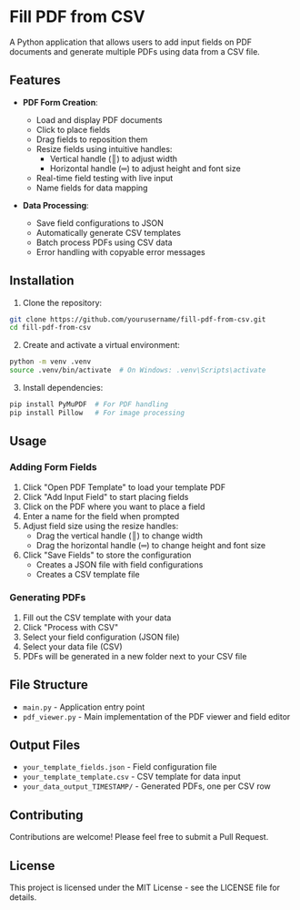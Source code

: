 # Fill PDF from CSV

A Python application that allows users to add input fields on PDF documents and generate multiple PDFs using data from a CSV file.

## Features

- **PDF Form Creation**:
  - Load and display PDF documents
  - Click to place fields
  - Drag fields to reposition them
  - Resize fields using intuitive handles:
    - Vertical handle (║) to adjust width
    - Horizontal handle (═) to adjust height and font size
  - Real-time field testing with live input
  - Name fields for data mapping

- **Data Processing**:
  - Save field configurations to JSON
  - Automatically generate CSV templates
  - Batch process PDFs using CSV data
  - Error handling with copyable error messages

## Installation

1. Clone the repository:
```bash
git clone https://github.com/yourusername/fill-pdf-from-csv.git
cd fill-pdf-from-csv
```

2. Create and activate a virtual environment:
```bash
python -m venv .venv
source .venv/bin/activate  # On Windows: .venv\Scripts\activate
```

3. Install dependencies:
```bash
pip install PyMuPDF  # For PDF handling
pip install Pillow   # For image processing
```

## Usage

### Adding Form Fields
1. Click "Open PDF Template" to load your template PDF
2. Click "Add Input Field" to start placing fields
3. Click on the PDF where you want to place a field
4. Enter a name for the field when prompted
5. Adjust field size using the resize handles:
   - Drag the vertical handle (║) to change width
   - Drag the horizontal handle (═) to change height and font size
6. Click "Save Fields" to store the configuration
   - Creates a JSON file with field configurations
   - Creates a CSV template file

### Generating PDFs
1. Fill out the CSV template with your data
2. Click "Process with CSV"
3. Select your field configuration (JSON file)
4. Select your data file (CSV)
5. PDFs will be generated in a new folder next to your CSV file

## File Structure
- `main.py` - Application entry point
- `pdf_viewer.py` - Main implementation of the PDF viewer and field editor

## Output Files
- `your_template_fields.json` - Field configuration file
- `your_template_template.csv` - CSV template for data input
- `your_data_output_TIMESTAMP/` - Generated PDFs, one per CSV row

## Contributing

Contributions are welcome! Please feel free to submit a Pull Request.

## License

This project is licensed under the MIT License - see the LICENSE file for details.